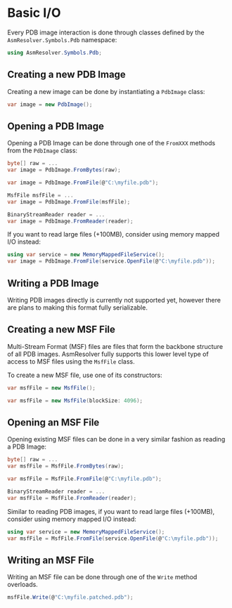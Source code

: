 # Basic I/O

Every PDB image interaction is done through classes defined by the
`AsmResolver.Symbols.Pdb` namespace:

``` csharp
using AsmResolver.Symbols.Pdb;
```

## Creating a new PDB Image

Creating a new image can be done by instantiating a `PdbImage` class:

``` csharp
var image = new PdbImage();
```

## Opening a PDB Image

Opening a PDB Image can be done through one of the `FromXXX` methods
from the `PdbImage` class:

``` csharp
byte[] raw = ...
var image = PdbImage.FromBytes(raw);
```

``` csharp
var image = PdbImage.FromFile(@"C:\myfile.pdb");
```

``` csharp
MsfFile msfFile = ...
var image = PdbImage.FromFile(msfFile);
```

``` csharp
BinaryStreamReader reader = ...
var image = PdbImage.FromReader(reader);
```

If you want to read large files (+100MB), consider using memory mapped
I/O instead:

``` csharp
using var service = new MemoryMappedFileService();
var image = PdbImage.FromFile(service.OpenFile(@"C:\myfile.pdb"));
```

## Writing a PDB Image

Writing PDB images directly is currently not supported yet, however
there are plans to making this format fully serializable.

## Creating a new MSF File

Multi-Stream Format (MSF) files are files that form the backbone
structure of all PDB images. AsmResolver fully supports this lower level
type of access to MSF files using the `MsfFile` class.

To create a new MSF file, use one of its constructors:

``` csharp
var msfFile = new MsfFile();
```

``` csharp
var msfFile = new MsfFile(blockSize: 4096);
```

## Opening an MSF File

Opening existing MSF files can be done in a very similar fashion as
reading a PDB Image:

``` csharp
byte[] raw = ...
var msfFile = MsfFile.FromBytes(raw);
```

``` csharp
var msfFile = MsfFile.FromFile(@"C:\myfile.pdb");
```

``` csharp
BinaryStreamReader reader = ...
var msfFile = MsfFile.FromReader(reader);
```

Similar to reading PDB images, if you want to read large files (+100MB),
consider using memory mapped I/O instead:

``` csharp
using var service = new MemoryMappedFileService();
var msfFile = MsfFile.FromFile(service.OpenFile(@"C:\myfile.pdb"));
```

## Writing an MSF File

Writing an MSF file can be done through one of the `Write` method
overloads.

``` csharp
msfFile.Write(@"C:\myfile.patched.pdb");
```
